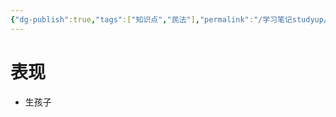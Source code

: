 ```yaml
---
{"dg-publish":true,"tags":["知识点","民法"],"permalink":"/学习笔记studyup/民法总论/高度人身性给付为标的的交易/","dgPassFrontmatter":true,"created":"2024-11-18T10:51:25.912+08:00","updated":"2024-11-18T10:51:33.365+08:00"}
---
```


# 表现
- 生孩子